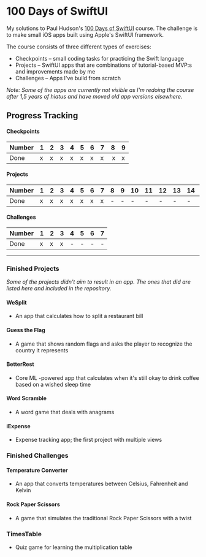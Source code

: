 # 100 Days of SwiftUI

My solutions to Paul Hudson's [100 Days of SwiftUI](https://www.hackingwithswift.com/100/swiftui) course. The challenge is to make small iOS apps built using Apple's SwiftUI framework.

The course consists of three different types of exercises:
- Checkpoints – small coding tasks for practicing the Swift language
- Projects – SwiftUI apps that are combinations of tutorial-based MVP:s and improvements made by me
- Challenges – Apps I've build from scratch

_Note: Some of the apps are currently not visible as I'm redoing the course after 1,5 years of hiatus and have moved old app versions elsewhere._

## Progress Tracking

#### Checkpoints
| Number | 1 | 2 | 3 | 4 | 5 | 6 | 7 | 8 | 9 |
|--------|---|---|---|---|---|---|---|---|---|
| Done   | x | x | x | x | x | x | x | x | x |

#### Projects
| Number | 1 | 2 | 3 | 4 | 5 | 6 | 7 | 8 | 9 | 10| 11| 12| 13| 14| 15| 16| 17| 18| 19|
|--------|---|---|---|---|---|---|---|---|---|---|---|---|---|---|---|---|---|---|---|
| Done   | x | x | x | x | x | x | x | - | - | - | - | - | - | - | - | - | - | - | - |

#### Challenges
| Number  | 1 | 2 | 3 | 4 | 5 | 6 | 7 |
|---------|---|---|---|---|---|---|---|
| Done    | x | x | x | - | - | - | - |

---

### Finished Projects
_Some of the projects didn't aim to result in an app. The ones that did are listed here and included in the repository._

#### WeSplit
- An app that calculates how to split a restaurant bill

#### Guess the Flag
- A game that shows random flags and asks the player to recognize the country it represents

#### BetterRest
- Core ML -powered app that calculates when it's still okay to drink coffee based on a wished sleep time

#### Word Scramble
- A word game that deals with anagrams

#### iExpense
- Expense tracking app; the first project with multiple views


### Finished Challenges

#### Temperature Converter
- An app that converts temperatures between Celsius, Fahrenheit and Kelvin

#### Rock Paper Scissors
- A game that simulates the traditional Rock Paper Scissors with a twist

### TimesTable
- Quiz game for learning the multiplication table

